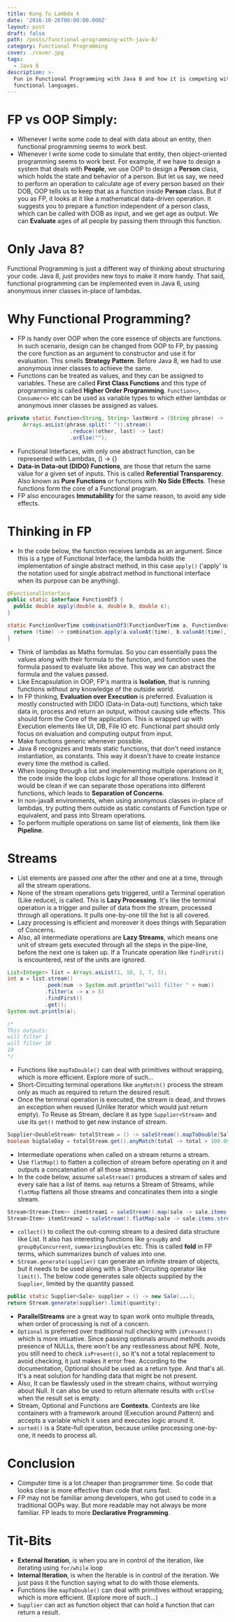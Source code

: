 ```yaml
---
title: Kung fu Lambda ƛ
date: '2016-10-26T00:00:00.000Z'
layout: post
draft: false
path: /posts/functional-programming-with-java-8/
category: Functional Programming
cover: ./cover.jpg
tags:
  - Java 8
description: >-
  Fun in Functional Programming with Java 8 and how it is competing with younger
  functional languages.
---
```


# FP vs OOP Simply:

- Whenever I write some code to deal with data about an entity, then functional programming seems to work best.
- Whenever I write some code to simulate that entity, then object-oriented programming seems to work best. For example, if we have to design a system that deals with **People**, we use OOP to design a **Person** class, which holds the state and behavior of a person. But let us say, we need to perform an operation to calculate age of every person based on their DOB, OOP tells us to keep that as a function inside **Person** class. But if you as FP, it looks at it like a mathematical data-driven operation. It suggests you to prepare a function independent of a person class, which can be called with DOB as input, and we get age as output. We can **Evaluate** ages of all people by passing them through this function.

# Only Java 8?

Functional Programming is just a different way of thinking about structuring your code. Java 8, just provides new toys to make it more handy. That said, functional programming can be implemented even in Java 6, using anonymous inner classes in-place of lambdas.

# Why Functional Programming?

- FP is handy over OOP when the core essence of objects are functions. In such scenario, design can be changed from OOP to FP, by passing the core function as an argument to constructor and use it for evaluation. This smells **Strategy Pattern**. Before Java 8, we had to use anonymous inner classes to achieve the same.
- Functions can be treated as values, and they can be assigned to variables. These are called **First Class Functions** and this type of programming is called **Higher Order Programming**. `Function<>`, `Consumer<>` etc can be used as variable types to which either lambdas or anonymous inner classes be assigned as values.

```java:title=firstclassfunction.java
private static Function<String, String> lastWord = (String phrase) ->
     Arrays.asList(phrase.split(" ")).stream()
                    .reduce((other, last) -> last)
                    .orElse("");
```

- Functional Interfaces, with only one abstract function, can be represented with Lambdas, () -> {}
- **Data-in Data-out (DIDO) Functions**, are those that return the same value for a given set of inputs. This is called **Referential Transparency**. Also known as **Pure Functions** or functions with **No Side Effects**. These functions form the core of a Functional program.
- FP also encourages **Immutability** for the same reason, to avoid any side effects.

# Thinking in FP

- In the code below, the function receives lambda as an argument. Since this is a type of Functional Interface, the lambda holds the implementation of single abstract method, in this case `apply()` ('apply' is the notation used for single abstract method in functional interface when its purpose can be anything).

```java:title=functionalinterface.java
@FunctionalInterface
public static interface FunctionOf3 {
  public double apply(double a, double b, double c);
}

static FunctionOverTime combinationOf3(FunctionOverTime a, FunctionOverTime b, FunctionOverTime c, FunctionOf3 combination) {
  return (time) -> combination.apply(a.valueAt(time), b.valueAt(time), c.valueAt(time));
}
```

- Think of lambdas as Maths formulas. So you can essentially pass the values along with their formula to the function, and function uses the formula passed to evaluate like above. This way we can abstract the formula and the values passed.
- Like Encapsulation in OOP, FP's mantra is **Isolation**, that is running functions without any knowledge of the outside world.
- In FP thinking, **Evaluation over Execution** is preferred. Evaluation is mostly constructed with DIDO (Data-in Data-out) functions, which take data in, process and return an output, without causing side effects. This should form the Core of the application. This is wrapped up with Execution elements like UI, DB, File IO etc. Functional part should only focus on evaluation and computing output from input.
- Make functions generic whenever possible.
- Java 8 recognizes and treats static functions, that don't need instance instantiation, as constants. This way it doesn't have to create instance every time the method is called.
- When looping through a list and implementing multiple operations on it, the code inside the loop clubs logic for all those operations. Instead it would be clean if we can separate those operations into different functions, which leads to **Separation of Concerns**.
- In non-java8 environments, when using anonymous classes in-place of lambdas, try putting them outside as static constants of Function type or equivalent, and pass into Stream operations.
- To perform multiple operations on same list of elements, link them like **Pipeline**.

# Streams

- List elements are passed one after the other and one at a time, through all the stream operations.
- None of the stream operations gets triggered, until a Terminal operation (Like reduce), is called. This is **Lazy Processing**. It's like the terminal operation is a trigger and puller of data from the stream, processed through all operations. It pulls one-by-one till the list is all covered.
- Lazy processing is efficient and moreover it does things with Separation of Concerns.
- Also, all intermediate operations are **Lazy Streams**, which means one unit of stream gets executed through all the steps in the pipe-line, before the next one is taken up. If a Truncate operation like `findFirst()` is encountered, rest of the units are ignored.

```java:title=lazystream.java
List<Integer> list = Arrays.asList(1, 10, 3, 7, 5);
int a = list.stream()
            .peek(num -> System.out.println("will filter " + num))
            .filter(x -> x > 5)
            .findFirst()
            .get();
System.out.println(a);

/*
This outputs:
will filter 1
will filter 10
10
*/
```

- Functions like `mapToDouble()` can deal with primitives without wrapping, which is more efficient. Explore more of such...
- Short-Circuiting terminal operations like `anyMatch()` process the stream only as much as required to return the desired result.
- Once the terminal operation is executed, the stream is dead, and throws an exception when reused (Unlike Iterator which would just return empty). To Reuse as Stream, declare it as type `Supplier<Stream>` and use its `get()` method to get new instance of stream.

```java:title=supplier.java
Supplier<DoubleStream> totalStream = () -> saleStream().mapToDouble(Sale::total);
boolean bigSaleDay = totalStream.get().anyMatch(total -> total > 100.00);
```

- Intermediate operations when called on a stream returns a stream.
- Use `flatMap()` to flatten a collection of stream before operating on it and outputs a concatenation of all those streams.
- In the code below, assume `saleStream()` produces a stream of sales and every sale has a list of items. `map` returns a Stream of Streams, while `flatMap` flattens all those streams and concatinates them into a single stream.

```java:title=mapandflatmap.java
Stream<Stream<Item>> itemStream1 = saleStream().map(sale -> sale.items.stream());
Stream<Item> itemStream2 = saleStream().flatMap(sale -> sale.items.stream());
```

- `collect()` to collect the out-coming stream to a desired data structure like List. It also has interesting functions like `groupBy` and `groupByConcurrent`, `summarizingDoubles` etc. This is called **fold** in FP terms, which summarizes bunch of values into one.
- `Stream.generate(supplier)` can generate an infinite stream of objects, but it needs to be used along with a Short-Circuiting operator like `limit()`. The below code generates sale objects supplied by the `Supplier`, limited by the quantity passed.

```java:title=infinitestream.java
public static Supplier<Sale> supplier = () -> new Sale(...);
return Stream.generate(supplier).limit(quantity);
```

- **ParallelStreams** are a great way to span work onto multiple threads, when order of processing is not of a concern.
- `Optional` is preferred over traditional null checking with `isPresent()` which is more intuative. Since passing optionals around methods avoids presence of NULLs, there won't be any restlessness about NPE. Note, you still need to check `isPresent()`, so it's not a total replacement to avoid checking, it just makes it error free. According to the documentation, Optional should be used as a return type. And that's all. It's a neat solution for handling data that might be not present.
- Also, It can be flawlessly used in the stream chains, without worrying about Null. It can also be used to return alternate results with `orElse` when the result set is empty.
- Stream, Optional and Functions are **Contexts**. Contexts are like containers with a framework around (Execution around Pattern) and accepts a variable which it uses and executes logic around it.
- `sorted()` is a State-full operation, because unlike processing one-by-one, it needs to process all.

# Conclusion

- Computer time is a lot cheaper than programmer time. So code that looks clear is more effective than code that runs fast.
- FP may not be familiar among developers, who got used to code in a traditional OOPs way. But more readable may not always be more familiar. FP leads to more **Declarative Programming**.

# Tit-Bits

- **External Iteration**, is when you are in control of the iteration, like iterating using `for/while` loop
- **Internal Iteration**, is when the Iterable is in control of the iteration. We just pass it the function saying what to do with those elements.
- Functions like `mapToDouble()` can deal with primitives without wrapping, which is more efficient. (Explore more of such...)
- `Supplier` can act as function object that can hold a function that can return a result.
